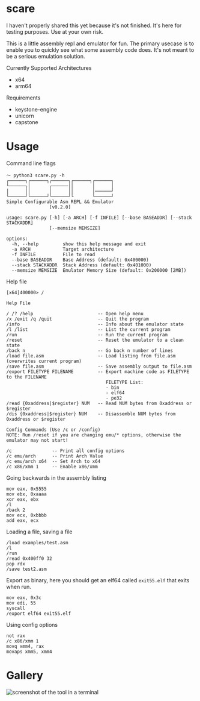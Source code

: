 # scare

I haven't properly shared this yet because it's not finished. It's here for testing purposes. Use at your own risk.

This is a little assembly repl and emulator for fun. The primary usecase is to enable you to quickly see what some assembly code does. It's not meant to be a serious emulation solution.

Currently Supported Architectures
- x64
- arm64

Requirements

- keystone-engine
- unicorn
- capstone

# Usage

Command line flags
```
～ python3 scare.py -h
┌──────┐┌──────┐┌──────┐┌──────┐┌──────┐
└──────┐│       ┌──────││       │      │
│      ││       │      ││       │──────┘
└──────┘└──────┘└──────┘└       └──────┘
Simple Configurable Asm REPL && Emulator
                [v0.2.0]

usage: scare.py [-h] [-a ARCH] [-f INFILE] [--base BASEADDR] [--stack STACKADDR]
                [--memsize MEMSIZE]

options:
  -h, --help         show this help message and exit
  -a ARCH            Target architecture
  -f INFILE          File to read
  --base BASEADDR    Base Address (default: 0x400000)
  --stack STACKADDR  Stack Address (default: 0x401000)
  --memsize MEMSIZE  Emulator Memory Size (default: 0x200000 [2MB])
```

Help file
```
[x64]400000> /

Help File

/ /? /help                        -- Open help menu
/x /exit /q /quit                 -- Quit the program
/info                             -- Info about the emulator state
/l /list                          -- List the current program
/run                              -- Run the current program
/reset                            -- Reset the emulator to a clean state
/back n                           -- Go back n number of lines
/load file.asm                    -- Load listing from file.asm (overwrites current program)
/save file.asm                    -- Save assembly output to file.asm
/export FILETYPE FILENAME         -- Export machine code as FILETYPE to the FILENAME
                                     FILETYPE List:
                                     - bin
                                     - elf64
                                     - pe32
/read {0xaddress|$register} NUM   -- Read NUM bytes from 0xaddress or $register
/dis {0xaddress|$register} NUM    -- Disassemble NUM bytes from 0xaddress or $register

Config Commands (Use /c or /config)
NOTE: Run /reset if you are changing emu/* options, otherwise the emulator may not start!

/c               -- Print all config options
/c emu/arch      -- Print Arch Value
/c emu/arch x64  -- Set Arch to x64
/c x86/xmm 1     -- Enable x86/xmm
```

Going backwards in the assembly listing
```
mov eax, 0x5555
mov ebx, 0xaaaa
xor eax, ebx
/l
/back 2
mov ecx, 0xbbbb
add eax, ecx
```

Loading a file, saving a file
```
/load examples/test.asm
/l
/run
/read 0x400ff0 32
pop rdx
/save test2.asm
```

Export as binary, here you should get an elf64 called `exit55.elf` that exits when run.
```
mov eax, 0x3c
mov edi, 55
syscall
/export elf64 exit55.elf
```

Using config options

```
not rax
/c x86/xmm 1
movq xmm4, rax
movaps xmm5, xmm4
```

# Gallery

![screenshot of the tool in a terminal](https://user-images.githubusercontent.com/26436276/225798291-dac2741c-d553-4b4f-82ec-b1a680a16436.png)

